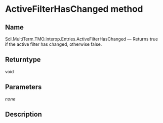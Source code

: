 
# ActiveFilterHasChanged method

## Name

Sdl.MultiTerm.TMO.Interop.Entries.ActiveFilterHasChanged —          Returns true if the active filter has changed, otherwise false.



## Returntype
void


## Parameters
*none*


## Description
